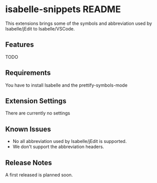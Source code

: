 # isabelle-snippets README

This extensions brings some of the symbols and abbreviation used by Isabelle/jEdit to Isabelle/VSCode.

## Features

TODO 

## Requirements

You have to install Isabelle and the prettify-symbols-mode

## Extension Settings

There are currently no settings

## Known Issues

+ No all abbreviation used by Isabelle/jEdit is supported.
+ We don't support the abbreviation headers.

## Release Notes

A first released is planned soon.